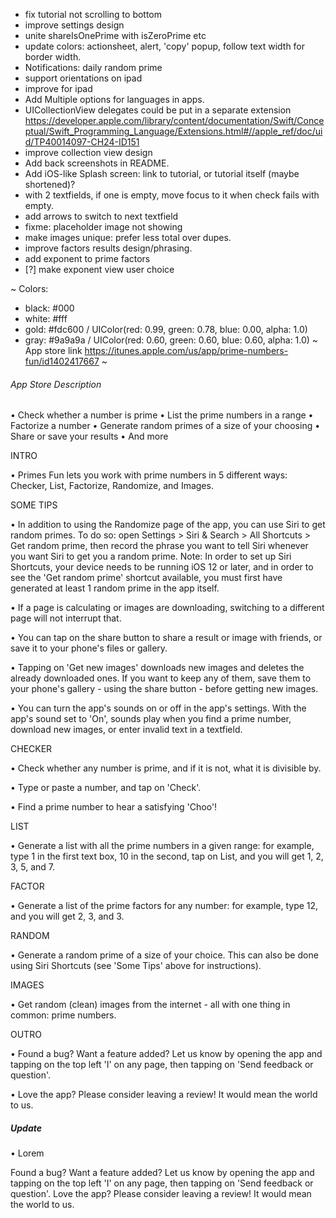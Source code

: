 - fix tutorial not scrolling to bottom
- improve settings design
- unite shareIsOnePrime with isZeroPrime etc
- update colors: actionsheet, alert, 'copy' popup, follow text width for border width.
- Notifications: daily random prime
- support orientations on ipad
- improve for ipad
- Add Multiple options for languages in apps.
- UICollectionView delegates could be put in a separate extension
https://developer.apple.com/library/content/documentation/Swift/Conceptual/Swift_Programming_Language/Extensions.html#//apple_ref/doc/uid/TP40014097-CH24-ID151
- improve collection view design
- Add back screenshots in README.
- Add iOS-like Splash screen: link to tutorial, or tutorial itself (maybe shortened)?
- with 2 textfields, if one is empty, move focus to it when check fails with empty.
- add arrows to switch to next textfield
- fixme: placeholder image not showing
- make images unique: prefer less total over dupes.
- improve factors results design/phrasing.
- add exponent to prime factors
- [?] make exponent view user choice

~
Colors:
- black: #000
- white: #fff
- gold: #fdc600 / UIColor(red: 0.99, green: 0.78, blue: 0.00, alpha: 1.0)
- gray: #9a9a9a / UIColor(red: 0.60, green: 0.60, blue: 0.60, alpha: 1.0)
~
App store link https://itunes.apple.com/us/app/prime-numbers-fun/id1402417667
~
###### App Store Description
• Check whether a number is prime
• List the prime numbers in a range
• Factorize a number
• Generate random primes of a size of your choosing
• Share or save your results
• And more


INTRO

• Primes Fun lets you work with prime numbers in 5 different ways: Checker, List, Factorize, Randomize, and Images.


SOME TIPS

 • In addition to using the Randomize page of the app, you can use Siri to get random primes. To do so: open Settings > Siri & Search > All Shortcuts > Get random prime, then record the phrase you want to tell Siri whenever you want Siri to get you a random prime.
Note: In order to set up Siri Shortcuts, your device needs to be running iOS 12 or later, and in order to see the 'Get random prime' shortcut available, you must first have generated at least 1 random prime in the app itself.

• If a page is calculating or  images are downloading, switching to a different page will not interrupt that.

• You can tap on the share button to share a result or image with friends, or save it to your phone's files or gallery.

• Tapping on 'Get new images' downloads new images and deletes the already downloaded ones. If you want to keep any of them, save them to your phone's gallery - using the share button - before getting new images.

• You can turn the app's sounds on or off in the app's settings. With the app's sound set to 'On', sounds play when you find a prime number, download new images, or enter invalid text in a textfield.


CHECKER

• Check whether any number is prime, and if it is not, what it is divisible by.

• Type or paste a number, and tap on 'Check'.

• Find a prime number to hear a satisfying 'Choo'!


LIST

• Generate a list with all the prime numbers in a given range: for example, type 1 in the first text box, 10 in the second, tap on List, and you will get 1, 2, 3, 5, and 7.


FACTOR

• Generate a list of the prime factors for any number: for example, type 12, and you will get 2, 3, and 3.


RANDOM

• Generate a random prime of a size of your choice. This can also be done using Siri Shortcuts (see 'Some Tips' above for instructions).


IMAGES

• Get random (clean) images from the internet - all with one thing in common: prime numbers.


OUTRO

• Found a bug? Want a feature added? Let us know by opening the app and tapping on the top left 'I' on any page, then tapping on 'Send feedback or question'.

• Love the app? Please consider leaving a review! It would mean the world to us.


##### Update

• Lorem

Found a bug? Want a feature added? Let us know by opening the app and tapping on the top left 'I' on any page, then tapping on 'Send feedback or question'.
Love the app? Please consider leaving a review! It would mean the world to us.
